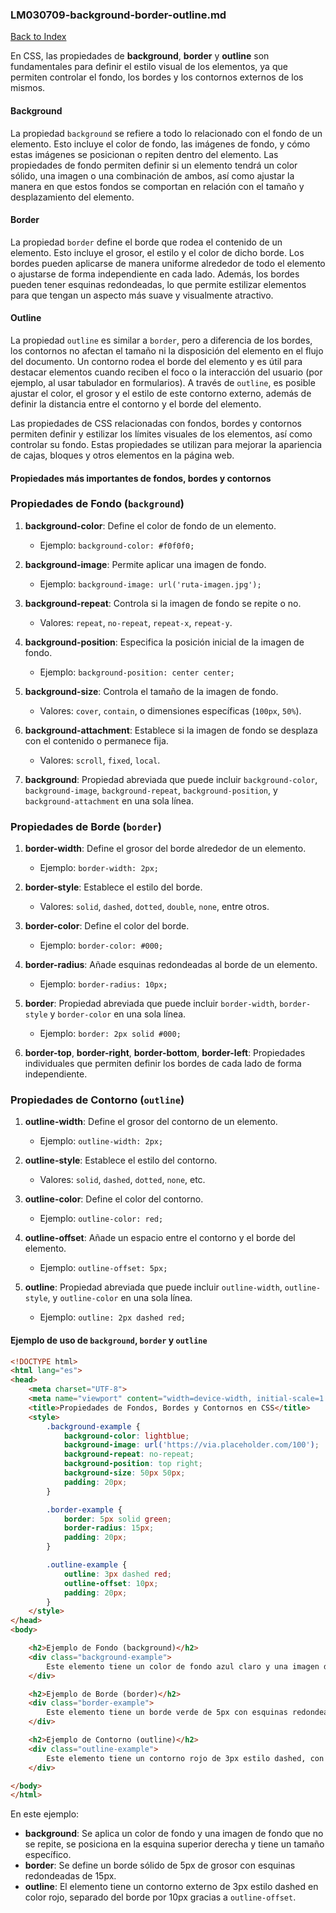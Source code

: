 ### LM030709-background-border-outline.md

[Back to Index](../index.md)

En CSS, las propiedades de **background**, **border** y **outline** son fundamentales para definir el estilo visual de los elementos, ya que permiten controlar el fondo, los bordes y los contornos externos de los mismos.

#### **Background**

La propiedad `background` se refiere a todo lo relacionado con el fondo de un elemento. Esto incluye el color de fondo, las imágenes de fondo, y cómo estas imágenes se posicionan o repiten dentro del elemento. Las propiedades de fondo permiten definir si un elemento tendrá un color sólido, una imagen o una combinación de ambos, así como ajustar la manera en que estos fondos se comportan en relación con el tamaño y desplazamiento del elemento.

#### **Border**

La propiedad `border` define el borde que rodea el contenido de un elemento. Esto incluye el grosor, el estilo y el color de dicho borde. Los bordes pueden aplicarse de manera uniforme alrededor de todo el elemento o ajustarse de forma independiente en cada lado. Además, los bordes pueden tener esquinas redondeadas, lo que permite estilizar elementos para que tengan un aspecto más suave y visualmente atractivo.

#### **Outline**

La propiedad `outline` es similar a `border`, pero a diferencia de los bordes, los contornos no afectan el tamaño ni la disposición del elemento en el flujo del documento. Un contorno rodea el borde del elemento y es útil para destacar elementos cuando reciben el foco o la interacción del usuario (por ejemplo, al usar tabulador en formularios). A través de `outline`, es posible ajustar el color, el grosor y el estilo de este contorno externo, además de definir la distancia entre el contorno y el borde del elemento.

Las propiedades de CSS relacionadas con fondos, bordes y contornos permiten definir y estilizar los límites visuales de los elementos, así como controlar su fondo. Estas propiedades se utilizan para mejorar la apariencia de cajas, bloques y otros elementos en la página web.

#### Propiedades más importantes de fondos, bordes y contornos

### **Propiedades de Fondo (`background`)**

1. **background-color**: Define el color de fondo de un elemento.
   - Ejemplo: `background-color: #f0f0f0;`

2. **background-image**: Permite aplicar una imagen de fondo.
   - Ejemplo: `background-image: url('ruta-imagen.jpg');`

3. **background-repeat**: Controla si la imagen de fondo se repite o no.
   - Valores: `repeat`, `no-repeat`, `repeat-x`, `repeat-y`.

4. **background-position**: Especifica la posición inicial de la imagen de fondo.
   - Ejemplo: `background-position: center center;`

5. **background-size**: Controla el tamaño de la imagen de fondo.
   - Valores: `cover`, `contain`, o dimensiones específicas (`100px`, `50%`).

6. **background-attachment**: Establece si la imagen de fondo se desplaza con el contenido o permanece fija.
   - Valores: `scroll`, `fixed`, `local`.

7. **background**: Propiedad abreviada que puede incluir `background-color`, `background-image`, `background-repeat`, `background-position`, y `background-attachment` en una sola línea.

### **Propiedades de Borde (`border`)**

1. **border-width**: Define el grosor del borde alrededor de un elemento.
   - Ejemplo: `border-width: 2px;`

2. **border-style**: Establece el estilo del borde.
   - Valores: `solid`, `dashed`, `dotted`, `double`, `none`, entre otros.

3. **border-color**: Define el color del borde.
   - Ejemplo: `border-color: #000;`

4. **border-radius**: Añade esquinas redondeadas al borde de un elemento.
   - Ejemplo: `border-radius: 10px;`

5. **border**: Propiedad abreviada que puede incluir `border-width`, `border-style` y `border-color` en una sola línea.
   - Ejemplo: `border: 2px solid #000;`

6. **border-top**, **border-right**, **border-bottom**, **border-left**: Propiedades individuales que permiten definir los bordes de cada lado de forma independiente.

### **Propiedades de Contorno (`outline`)**

1. **outline-width**: Define el grosor del contorno de un elemento.
   - Ejemplo: `outline-width: 2px;`

2. **outline-style**: Establece el estilo del contorno.
   - Valores: `solid`, `dashed`, `dotted`, `none`, etc.

3. **outline-color**: Define el color del contorno.
   - Ejemplo: `outline-color: red;`

4. **outline-offset**: Añade un espacio entre el contorno y el borde del elemento.
   - Ejemplo: `outline-offset: 5px;`

5. **outline**: Propiedad abreviada que puede incluir `outline-width`, `outline-style`, y `outline-color` en una sola línea.
   - Ejemplo: `outline: 2px dashed red;`

#### Ejemplo de uso de `background`, `border` y `outline`

```html
<!DOCTYPE html>
<html lang="es">
<head>
    <meta charset="UTF-8">
    <meta name="viewport" content="width=device-width, initial-scale=1.0">
    <title>Propiedades de Fondos, Bordes y Contornos en CSS</title>
    <style>
        .background-example {
            background-color: lightblue;
            background-image: url('https://via.placeholder.com/100');
            background-repeat: no-repeat;
            background-position: top right;
            background-size: 50px 50px;
            padding: 20px;
        }

        .border-example {
            border: 5px solid green;
            border-radius: 15px;
            padding: 20px;
        }

        .outline-example {
            outline: 3px dashed red;
            outline-offset: 10px;
            padding: 20px;
        }
    </style>
</head>
<body>

    <h2>Ejemplo de Fondo (background)</h2>
    <div class="background-example">
        Este elemento tiene un color de fondo azul claro y una imagen de fondo en la esquina superior derecha.
    </div>

    <h2>Ejemplo de Borde (border)</h2>
    <div class="border-example">
        Este elemento tiene un borde verde de 5px con esquinas redondeadas de 15px.
    </div>

    <h2>Ejemplo de Contorno (outline)</h2>
    <div class="outline-example">
        Este elemento tiene un contorno rojo de 3px estilo dashed, con un desplazamiento de 10px desde el borde.
    </div>

</body>
</html>
```

En este ejemplo:

- **background**: Se aplica un color de fondo y una imagen de fondo que no se repite, se posiciona en la esquina superior derecha y tiene un tamaño específico.
- **border**: Se define un borde sólido de 5px de grosor con esquinas redondeadas de 15px.
- **outline**: El elemento tiene un contorno externo de 3px estilo dashed en color rojo, separado del borde por 10px gracias a `outline-offset`.

<html lang="es">
<head>
    <meta charset="UTF-8">
    <meta name="viewport" content="width=device-width, initial-scale=1.0">
    <title>Propiedades de Fondos, Bordes y Contornos en CSS</title>
    <style>
        .background-example {
            background-color: lightblue;
            background-image: url('https://via.placeholder.com/100');
            background-repeat: no-repeat;
            background-position: top right;
            background-size: 50px 50px;
            padding: 20px;
        }

        .border-example {
            border: 5px solid green;
            border-radius: 15px;
            padding: 20px;
        }

        .outline-example {
            outline: 3px dashed red;
            outline-offset: 10px;
            padding: 20px;
        }
    </style>
</head>
<body>

    <h2>Ejemplo de Fondo (background)</h2>
    <div class="background-example">
        Este elemento tiene un color de fondo azul claro y una imagen de fondo en la esquina superior derecha.
    </div>

    <h2>Ejemplo de Borde (border)</h2>
    <div class="border-example">
        Este elemento tiene un borde verde de 5px con esquinas redondeadas de 15px.
    </div>

    <h2>Ejemplo de Contorno (outline)</h2>
    <div class="outline-example">
        Este elemento tiene un contorno rojo de 3px estilo dashed, con un desplazamiento de 10px desde el borde.
    </div>

</body>
</html>

[Back to Index](../index.md)